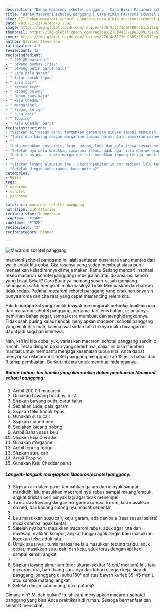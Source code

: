 ```yaml
---
description: "Bahan Macaroni schotel panggang | Cara Bikin Macaroni schotel panggang Yang Enak dan Simpel"
title: "Bahan Macaroni schotel panggang | Cara Bikin Macaroni schotel panggang Yang Enak dan Simpel"
slug: 671-bahan-macaroni-schotel-panggang-cara-bikin-macaroni-schotel-panggang-yang-enak-dan-simpel
date: 2020-11-23T06:45:43.238Z
image: https://img-global.cpcdn.com/recipes/276f4a3171de2889/751x532cq70/macaroni-schotel-panggang-foto-resep-utama.jpg
thumbnail: https://img-global.cpcdn.com/recipes/276f4a3171de2889/751x532cq70/macaroni-schotel-panggang-foto-resep-utama.jpg
cover: https://img-global.cpcdn.com/recipes/276f4a3171de2889/751x532cq70/macaroni-schotel-panggang-foto-resep-utama.jpg
author: Gabriel Stevenson
ratingvalue: 4.9
reviewcount: 13
recipeingredient:
- " 200 GR macaroni"
- " bawang bombay iris2"
- " bawang putih parut halus"
- " Lada pala garam"
- " telor kocok lepas"
- " susu cair"
- " corned beef"
- " kacang polong"
- " Bahan saus keju"
- " keju Cheddar"
- " margarine"
- " tepung terigu"
- " susu cair"
- " Topping"
- " Keju Cheddar parut"
recipeinstructions:
- "Siapkan air dalam panci tambahkan garam dan minyak sampai mendidih, lalu masukkan macaroni nya, rebus sampai matang/empuk, angkat tiriskan beri minyak lagi agar tidak menempel"
- "Tumis duo bawang dengan margarine sampai harum, lalu masukkan corned, dan kacang polong nya, masak sebentar"
- ""
- "Lalu masukkan susu cair, keju, garam, lada dan pala (rasa sesuai selera) masak sampai agak kental"
- "Setelah nya baru masukkan macaroni rebus, aduk agar rata dan meresap, matikan kompor, angkat tunggu agak dingin baru masukkan kocokan telor, aduk rata"
- "Untuk saus nya : tumis margarine lalu masukkan tepung terigu, aduk cepat, masukkan susu cair, dan keju, aduk terus dengan api kecil sampai kental, angkat"
- ""
- "Siapkan loyang almunium (me : ukuran sekitar 18 cm/ medium) lalu tata macaroni nya, baru tuang saus nya dan taburi dengan keju, siap di panggang, panggang di suhu 150° api atas bawah kurleb 35-45 menit, atau sampai matang, angkat"
- "Setelah dingin suhu ruang, baru potong2"
categories:
- Resep
tags:
- macaroni
- schotel
- panggang

katakunci: macaroni schotel panggang 
nutrition: 210 calories
recipecuisine: Indonesian
preptime: "PT26M"
cooktime: "PT52M"
recipeyield: "3"
recipecategory: Dinner

---
```



![Macaroni schotel panggang](https://img-global.cpcdn.com/recipes/276f4a3171de2889/751x532cq70/macaroni-schotel-panggang-foto-resep-utama.jpg)


macaroni schotel panggang ini ialah santapan nusantara yang mantap dan wajib untuk kita coba. Cita rasanya yang sedap membuat siapa pun menantikan kehadirannya di meja makan.
Kamu Sedang mencari inspirasi resep macaroni schotel panggang untuk jualan atau dikonsumsi sendiri yang Lezat Sekali? Cara Buatnya memang susah-susah gampang. seumpama salah mengolah maka hasilnya Tidak Memuaskan dan bahkan tidak sedap. Padahal macaroni schotel panggang yang enak harusnya sih punya aroma dan cita rasa yang dapat memancing selera kita.

Ada beberapa hal yang sedikit banyak berpengaruh terhadap kualitas rasa dari macaroni schotel panggang, pertama dari jenis bahan, selanjutnya pemilihan bahan segar, sampai cara membuat dan menghidangkannya. Tidak usah pusing kalau hendak menyiapkan macaroni schotel panggang yang enak di rumah, karena asal sudah tahu triknya maka hidangan ini dapat jadi suguhan istimewa.




Nah, kali ini kita coba, yuk, variasikan macaroni schotel panggang sendiri di rumah. Tetap dengan bahan yang sederhana, sajian ini bisa memberi manfaat untuk membantu menjaga kesehatan tubuh kita. Anda dapat menyiapkan Macaroni schotel panggang menggunakan 15 jenis bahan dan 9 tahap pembuatan. Berikut ini cara untuk membuat hidangannya.

<!--inarticleads1-->

##### Bahan-bahan dan bumbu yang dibutuhkan dalam pembuatan Macaroni schotel panggang:

1. Ambil  200 GR macaroni
1. Gunakan  bawang bombay, iris2
1. Siapkan  bawang putih, parut halus
1. Sediakan  Lada, pala, garam
1. Siapkan  telor kocok lepas
1. Gunakan  susu cair
1. Siapkan  corned beef
1. Sediakan  kacang polong
1. Ambil  Bahan saus keju
1. Siapkan  keju Cheddar
1. Gunakan  margarine
1. Ambil  tepung terigu
1. Siapkan  susu cair
1. Ambil  Topping
1. Gunakan  Keju Cheddar parut




<!--inarticleads2-->

##### Langkah-langkah menyiapkan Macaroni schotel panggang:

1. Siapkan air dalam panci tambahkan garam dan minyak sampai mendidih, lalu masukkan macaroni nya, rebus sampai matang/empuk, angkat tiriskan beri minyak lagi agar tidak menempel
1. Tumis duo bawang dengan margarine sampai harum, lalu masukkan corned, dan kacang polong nya, masak sebentar
1. 
1. Lalu masukkan susu cair, keju, garam, lada dan pala (rasa sesuai selera) masak sampai agak kental
1. Setelah nya baru masukkan macaroni rebus, aduk agar rata dan meresap, matikan kompor, angkat tunggu agak dingin baru masukkan kocokan telor, aduk rata
1. Untuk saus nya : tumis margarine lalu masukkan tepung terigu, aduk cepat, masukkan susu cair, dan keju, aduk terus dengan api kecil sampai kental, angkat
1. 
1. Siapkan loyang almunium (me : ukuran sekitar 18 cm/ medium) lalu tata macaroni nya, baru tuang saus nya dan taburi dengan keju, siap di panggang, panggang di suhu 150° api atas bawah kurleb 35-45 menit, atau sampai matang, angkat
1. Setelah dingin suhu ruang, baru potong2




Gimana nih? Mudah bukan? Itulah cara menyiapkan macaroni schotel panggang yang bisa Anda praktikkan di rumah. Semoga bermanfaat dan selamat mencoba!
